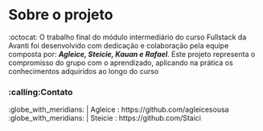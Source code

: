 <h1>Sobre o projeto</h1>
:octocat: O trabalho final do módulo intermediário do curso Fullstack da Avanti foi desenvolvido com dedicação e colaboração pela equipe composta por:
<em><strong>Agleice, Steicie, Kauan e Rafael</strong></em>. 
Este projeto representa o compromisso do grupo com o aprendizado, aplicando na prática os conhecimentos adquiridos ao longo do curso

<h3>:calling:Contato</h3>
:globe_with_meridians: | Agleice : https://github.com/agleicesousa<br>
:globe_with_meridians: | Steicie : https://github.com/Staici
 

